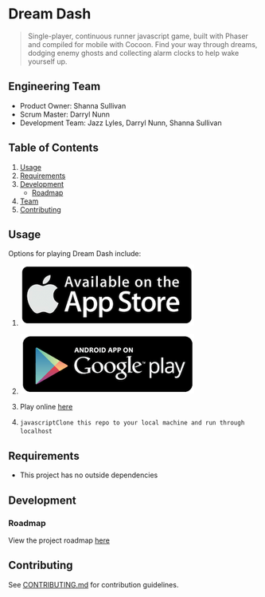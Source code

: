 # Dream Dash

> Single-player, continuous runner javascript game, built with Phaser and compiled for mobile with Cocoon.
> Find your way through dreams, dodging enemy ghosts and collecting alarm clocks to help wake yourself up.


## Engineering Team

  - Product Owner: Shanna Sullivan
  - Scrum Master: Darryl Nunn
  - Development Team: Jazz Lyles, Darryl Nunn, Shanna Sullivan

## Table of Contents

1. [Usage](#Usage)
1. [Requirements](#requirements)
1. [Development](#development)
    * [Roadmap](#roadmap)
1. [Team](#team)
1. [Contributing](#contributing)

## Usage

Options for playing Dream Dash include:

1. [![App Store](/public_html/assets/images/AppStore_Logo.png)](http://tbd.com)

2. [![Google Play](/public_html/assets/images/GooglePlay_logo.png)](https://play.google.com/store/apps/details?id=com.sunbentboulders.dreamdash)
3. Play online [here](http://dreamdash.herokuapp.com)

4. ```javascriptClone this repo to your local machine and run through localhost```

## Requirements

- This project has no outside dependencies

## Development

### Roadmap

View the project roadmap [here](https://github.com/SunBentBoulders/Dream-Dash-WebVersion/issues)


## Contributing

See [CONTRIBUTING.md](CONTRIBUTING.md) for contribution guidelines.
